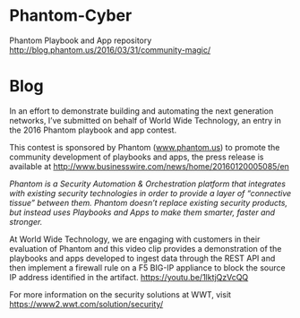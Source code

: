 # Phantom-Cyber
Phantom Playbook and App repository
http://blog.phantom.us/2016/03/31/community-magic/

# Blog
In an effort to demonstrate building and automating the next generation networks, I’ve submitted on behalf of World Wide Technology, an entry in the 2016 Phantom playbook and app contest. 

This contest is sponsored by Phantom (www.phantom.us) to promote the community development of playbooks and apps, the press release is available at http://www.businesswire.com/news/home/20160120005085/en

*Phantom is a Security Automation & Orchestration platform that integrates with existing security technologies in order to provide a layer of “connective tissue” between them.  Phantom doesn’t replace existing security products, but instead uses Playbooks and Apps to make them smarter, faster and stronger.*

At World Wide Technology, we are engaging with customers in their evaluation of Phantom and this video clip provides a demonstration of the playbooks and apps developed to ingest data through the REST API and then implement a firewall rule on a F5 BIG-IP appliance to block the source IP address identified in the artifact.
https://youtu.be/1lktjQzVcQQ 

For more information on the security solutions at WWT, visit https://www2.wwt.com/solution/security/
